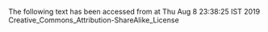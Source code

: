 The following text has been accessed from at Thu Aug 8 23:38:25 IST 2019
Creative_Commons_Attribution-ShareAlike_License
